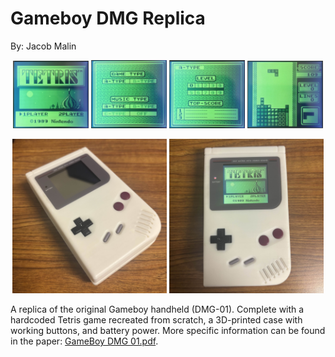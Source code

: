# Gameboy DMG Replica

By: Jacob Malin

<p align="center">
  <img src="photos/title.jpg" width="24%">
  <img src="photos/select.jpg" width="24%">
  <img src="photos/a_select.jpg" width="24%">
  <img src="photos/a_game.jpg" width="24%">
</p>

<p align="center">
  <img src="photos/angle.jpg" width="49%">
  <img src="photos/front.jpg" width="49%">
</p>

A replica of the original Gameboy handheld (DMG-01). Complete with a hardcoded Tetris game recreated from scratch, a 3D-printed case with working buttons, and battery power. More specific information can be found in the paper: [GameBoy DMG 01.pdf](GameBoy_DMG_01.pdf).
